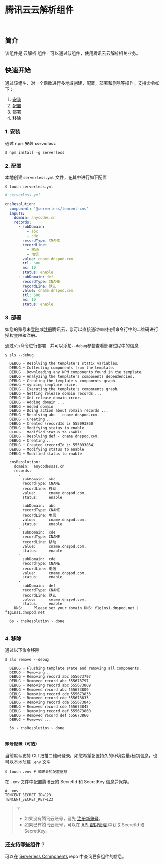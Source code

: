 # 腾讯云云解析组件

&nbsp;

## 简介

该组件是 云解析 组件，可以通过该组件，使用腾讯云云解析相关业务。

## 快速开始

通过该组件，对一个函数进行多地域创建，配置，部署和删除等操作。支持命令如下：

1. [安装](#1-安装)
2. [配置](#2-配置)
3. [部署](#3-部署)
4. [移除](#4-移除)

### 1. 安装

通过 npm 安装 serverless

```console
$ npm install -g serverless
```

### 2. 配置

本地创建 `serverless.yml` 文件，在其中进行如下配置

```console
$ touch serverless.yml
```

```yml
# serverless.yml

cnsResolution:
  component: '@serverless/tencent-cns'
  inputs:
    domain: anycodes.cn
    records:
      - subDomain:
          - abc
          - cde
        recordType: CNAME
        recordLine:
          - 移动
          - 电信
        value: cname.dnspod.com.
        ttl: 600
        mx: 10
        status: enable
      - subDomain: def
        recordType: CNAME
        recordLine: 默认
        value: cname.dnspod.com.
        ttl: 600
        mx: 10
        status: enable

```

### 3. 部署

如您的账号未[登陆](https://cloud.tencent.com/login)或[注册](https://cloud.tencent.com/register)腾讯云，您可以直接通过`微信`扫描命令行中的二维码进行授权登陆和注册。

通过`sls`命令进行部署，并可以添加`--debug`参数查看部署过程中的信息

```
$ sls --debug
  
  DEBUG ─ Resolving the template's static variables.
  DEBUG ─ Collecting components from the template.
  DEBUG ─ Downloading any NPM components found in the template.
  DEBUG ─ Analyzing the template's components dependencies.
  DEBUG ─ Creating the template's components graph.
  DEBUG ─ Syncing template state.
  DEBUG ─ Executing the template's components graph.
  DEBUG ─ Getting release domain records ... 
  DEBUG ─ Get release domain error.
  DEBUG ─ Adding domain ...
  DEBUG ─ Added domain
  DEBUG ─ Doing action about domain records ... 
  DEBUG ─ Resolving abc - cname.dnspod.com.
  DEBUG ─ Creating ... 
  DEBUG ─ Created (recordId is 555093860) 
  DEBUG ─ Modifying status to enable 
  DEBUG ─ Modified status to enable 
  DEBUG ─ Resolving def - cname.dnspod.com.
  DEBUG ─ Creating ... 
  DEBUG ─ Created (recordId is 555093864) 
  DEBUG ─ Modifying status to enable 
  DEBUG ─ Modified status to enable 

  cnsResolution: 
    domain:  anycodessss.cn
    records: 
      - 
        subDomain:  abc
        recordType: CNAME
        recordLine: 移动
        value:      cname.dnspod.com.
        status:     enable
      - 
        subDomain:  abc
        recordType: CNAME
        recordLine: 电信
        value:      cname.dnspod.com.
        status:     enable
      - 
        subDomain:  cde
        recordType: CNAME
        recordLine: 移动
        value:      cname.dnspod.com.
        status:     enable
      - 
        subDomain:  cde
        recordType: CNAME
        recordLine: 电信
        value:      cname.dnspod.com.
        status:     enable
      - 
        subDomain:  def
        recordType: CNAME
        recordLine: 默认
        value:      cname.dnspod.com.
        status:     enable
    DNS:     Please set your domain DNS: f1g1ns1.dnspod.net | f1g1ns1.dnspod.net

  6s › cnsResolution › done


```

### 4. 移除

通过以下命令移除

```
$ sls remove --debug

  DEBUG ─ Flushing template state and removing all components.
  DEBUG ─ Removing ...
  DEBUG ─ Removing record abc 555673797 
  DEBUG ─ Removed record abc 555673797 
  DEBUG ─ Removing record abc 555673809 
  DEBUG ─ Removed record abc 555673809 
  DEBUG ─ Removing record cde 555673833 
  DEBUG ─ Removed record cde 555673833 
  DEBUG ─ Removing record cde 555673845 
  DEBUG ─ Removed record cde 555673845 
  DEBUG ─ Removing record def 555673860 
  DEBUG ─ Removed record def 555673860 
  DEBUG ─ Removed ...

  5s › cnsResolution › done


```

#### 账号配置（可选）

当前默认支持 CLI 扫描二维码登录，如您希望配置持久的环境变量/秘钥信息，也可以本地创建 `.env` 文件

```console
$ touch .env # 腾讯云的配置信息
```

在 `.env` 文件中配置腾讯云的 SecretId 和 SecretKey 信息并保存。

```
# .env
TENCENT_SECRET_ID=123
TENCENT_SECRET_KEY=123
```

> ?
>
> - 如果没有腾讯云账号，请先 [注册新账号](https://cloud.tencent.com/register)。
> - 如果已有腾讯云账号，可以在 [API 密钥管理
>   ](https://console.cloud.tencent.com/cam/capi) 中获取 SecretId 和 SecretKey。

### 还支持哪些组件？

可以在 [Serverless Components](https://github.com/serverless/components) repo 中查询更多组件的信息。
